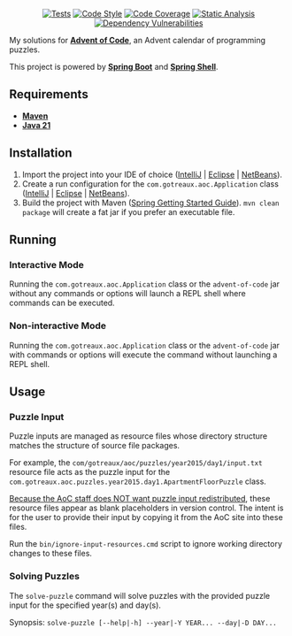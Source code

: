 <p align="center">
<a href="https://github.com/atgotreaux/advent-of-code/actions/workflows/tests.yml"><img src="https://github.com/atgotreaux/advent-of-code/workflows/Tests/badge.svg" alt="Tests"></a>
<a href="https://github.com/atgotreaux/advent-of-code/actions/workflows/code-style.yml"><img src="https://github.com/atgotreaux/advent-of-code/workflows/Code%20Style/badge.svg" alt="Code Style"></a>
<a href="https://github.com/atgotreaux/advent-of-code/actions/workflows/code-coverage.yml"><img src="https://github.com/atgotreaux/advent-of-code/workflows/Code%20Coverage/badge.svg" alt="Code Coverage"></a>
<a href="https://github.com/atgotreaux/advent-of-code/actions/workflows/static-analysis.yml"><img src="https://github.com/atgotreaux/advent-of-code/workflows/Static%20Analysis/badge.svg" alt="Static Analysis"></a>
<a href="https://github.com/atgotreaux/advent-of-code/actions/workflows/dependency-vulnerabilities.yml"><img src="https://github.com/atgotreaux/advent-of-code/workflows/Dependency%20Vulnerabilities/badge.svg" alt="Dependency Vulnerabilities"></a>
</p>

My solutions for [**Advent of Code**](https://adventofcode.com/), an Advent calendar of programming puzzles.

This project is powered by [**Spring Boot**](https://spring.io/projects/spring-boot/) and [**Spring Shell**](https://spring.io/projects/spring-shell/).

## Requirements

* [**Maven**](https://maven.apache.org/download.cgi)
* [**Java 21**](https://jdk.java.net/21/)

## Installation

1. Import the project into your IDE of choice ([IntelliJ](https://www.jetbrains.com/help/idea/maven-support.html) | [Eclipse](https://projects.eclipse.org/projects/technology.m2e) | [NetBeans](https://netbeans.apache.org/wiki/main/wiki/MavenBestPractices/)).
2. Create a run configuration for the `com.gotreaux.aoc.Application` class ([IntelliJ](https://www.jetbrains.com/help/idea/run-debug-configuration.html) | [Eclipse](https://help.eclipse.org/latest/index.jsp?topic=%2Forg.eclipse.cdt.doc.user%2Ftasks%2Fcdt_t_new_run_config.htm) | [NetBeans](https://netbeans.apache.org/tutorial/main/kb/docs/java/quickstart/)).
3. Build the project with Maven ([Spring Getting Started Guide](https://spring.io/guides/gs/maven/)). `mvn clean package` will create a fat jar if you prefer an executable file.

## Running

### Interactive Mode

Running the `com.gotreaux.aoc.Application` class or the `advent-of-code` jar without any commands or options will launch a REPL shell where commands can be executed.

### Non-interactive Mode

Running the `com.gotreaux.aoc.Application` class or the `advent-of-code` jar with commands or options will execute the command without launching a REPL shell.

## Usage

### Puzzle Input

Puzzle inputs are managed as resource files whose directory structure matches the structure of source file packages.

For example, the `com/gotreaux/aoc/puzzles/year2015/day1/input.txt` resource file acts as the puzzle input for the `com.gotreaux.aoc.puzzles.year2015.day1.ApartmentFloorPuzzle` class.

[Because the AoC staff does NOT want puzzle input redistributed](https://adventofcode.com/2023/about), these resource files appear as blank placeholders in version control. The intent is for the user to provide their input by copying it from the AoC site into these files.

Run the `bin/ignore-input-resources.cmd` script to ignore working directory changes to these files.

### Solving Puzzles

The `solve-puzzle` command will solve puzzles with the provided puzzle input for the specified year(s) and day(s).

Synopsis: `solve-puzzle [--help|-h] --year|-Y YEAR... --day|-D DAY...`